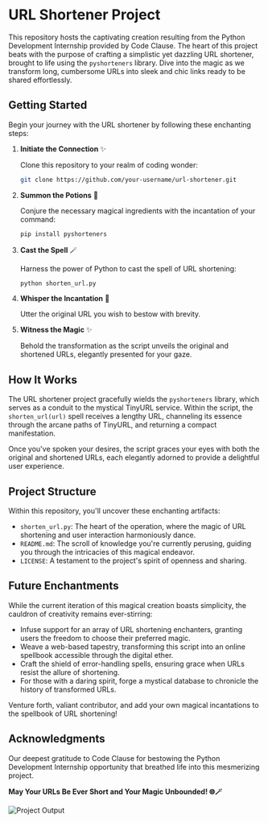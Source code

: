 # URL Shortener Project

This repository hosts the captivating creation resulting from the Python Development Internship provided by Code Clause. The heart of this project beats with the purpose of crafting a simplistic yet dazzling URL shortener, brought to life using the `pyshorteners` library. Dive into the magic as we transform long, cumbersome URLs into sleek and chic links ready to be shared effortlessly.

## Getting Started

Begin your journey with the URL shortener by following these enchanting steps:

1. **Initiate the Connection** ✨

   Clone this repository to your realm of coding wonder:

   ```bash
   git clone https://github.com/your-username/url-shortener.git
   ```

2. **Summon the Potions** 🧙

   Conjure the necessary magical ingredients with the incantation of your command:

   ```bash
   pip install pyshorteners
   ```

3. **Cast the Spell** 🪄

   Harness the power of Python to cast the spell of URL shortening:

   ```bash
   python shorten_url.py
   ```

4. **Whisper the Incantation** 📜

   Utter the original URL you wish to bestow with brevity.

5. **Witness the Magic** ✨

   Behold the transformation as the script unveils the original and shortened URLs, elegantly presented for your gaze.

## How It Works

The URL shortener project gracefully wields the `pyshorteners` library, which serves as a conduit to the mystical TinyURL service. Within the script, the `shorten_url(url)` spell receives a lengthy URL, channeling its essence through the arcane paths of TinyURL, and returning a compact manifestation.

Once you've spoken your desires, the script graces your eyes with both the original and shortened URLs, each elegantly adorned to provide a delightful user experience.

## Project Structure

Within this repository, you'll uncover these enchanting artifacts:

- `shorten_url.py`: The heart of the operation, where the magic of URL shortening and user interaction harmoniously dance.
- `README.md`: The scroll of knowledge you're currently perusing, guiding you through the intricacies of this magical endeavor.
- `LICENSE`: A testament to the project's spirit of openness and sharing.

## Future Enchantments

While the current iteration of this magical creation boasts simplicity, the cauldron of creativity remains ever-stirring:

- Infuse support for an array of URL shortening enchanters, granting users the freedom to choose their preferred magic.
- Weave a web-based tapestry, transforming this script into an online spellbook accessible through the digital ether.
- Craft the shield of error-handling spells, ensuring grace when URLs resist the allure of shortening.
- For those with a daring spirit, forge a mystical database to chronicle the history of transformed URLs.

Venture forth, valiant contributor, and add your own magical incantations to the spellbook of URL shortening!

## Acknowledgments

Our deepest gratitude to Code Clause for bestowing the Python Development Internship opportunity that breathed life into this mesmerizing project.

**May Your URLs Be Ever Short and Your Magic Unbounded! 🌐🪄**

![Project Output](https://drive.google.com/file/d/16mQw2dRDTK1fG9U-jsN_AI6-Z8onUHfj/view?usp=sharing)
